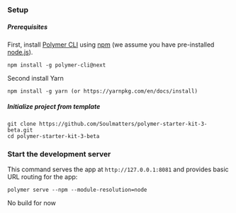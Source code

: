 
### Setup

##### Prerequisites

First, install [Polymer CLI](https://github.com/Polymer/polymer-cli) using
[npm](https://www.npmjs.com) (we assume you have pre-installed [node.js](https://nodejs.org)).

    npm install -g polymer-cli@next
Second install Yarn

    npm install -g yarn (or https://yarnpkg.com/en/docs/install)

##### Initialize project from template

    git clone https://github.com/Soulmatters/polymer-starter-kit-3-beta.git
    cd polymer-starter-kit-3-beta

### Start the development server

This command serves the app at `http://127.0.0.1:8081` and provides basic URL
routing for the app:

    polymer serve --npm --module-resolution=node


No build for now